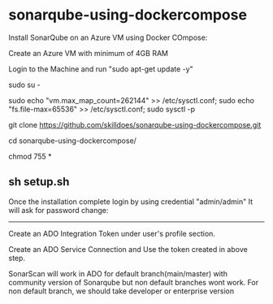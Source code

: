 # sonarqube-using-dockercompose

Install SonarQube on an Azure VM using Docker COmpose:

Create an Azure VM with minimum of 4GB RAM

Login to the Machine and run "sudo apt-get update -y"

sudo su -

sudo echo "vm.max_map_count=262144" >> /etc/sysctl.conf; sudo echo "fs.file-max=65536" >> /etc/sysctl.conf; sudo sysctl -p



git clone https://github.com/skilldoes/sonarqube-using-dockercompose.git

cd sonarqube-using-dockercompose/

chmod 755 *

sh setup.sh 
-----------------------

Once the installation complete login by using credential  "admin/admin"
It will ask for password change:

--------------------

Create an ADO Integration Token under user's profile section.

Create an ADO Service Connection and Use the token created in above step.

SonarScan  will work in ADO for default branch(main/master) with community version of Sonarqube but non default branches wont work. For non default branch, we should take developer or enterprise version






